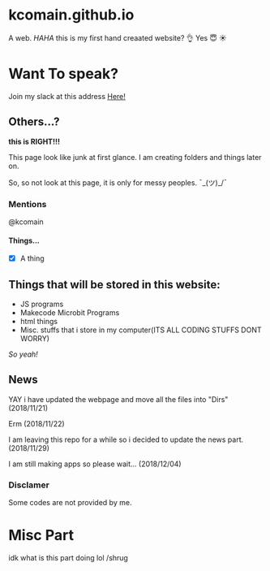 # kcomain.github.io
A web.
_HAHA_
this is my first hand creaated website? :ok_hand:
Yes
:innocent:
:sunny:

# Want To speak?
Join my slack at this address [Here!](https://join.slack.com/t/kcocorp-prst/shared_invite/enQtNTA1OTE0MzQzMzk3LWVhMjA3YmZmNmIwOWJlN2RhNTE1ODYxN2ZkMGRmMDQ1ZmU3YjgzMDk4OWM0NTVkNDY5OGU1ZTc2NDYzMDE2M2Q)

## Others...?
__this is **RIGHT!!!**__

This page look like junk at first glance.
I am creating folders and things later on.

So, so not look at this page, it is only for messy peoples. ¯\_(ツ)_/¯
### Mentions
@kcomain
#### Things...
- [x] A thing
## Things that will be stored in this website:
* JS programs
* Makecode Microbit Programs
* html things
* Misc. stuffs that i store in my computer(ITS ALL CODING STUFFS DONT WORRY)

*So yeah!*

## News 
YAY i have updated the webpage and move all the files into "Dirs" (2018/11/21)

Erm (2018/11/22)

I am leaving this repo for a while so i decided to update the news part. (2018/11/29)

I am still making apps so please wait... (2018/12/04)

### Disclamer
Some codes are not provided by me.

# Misc Part
idk what is this part doing lol /shrug 
